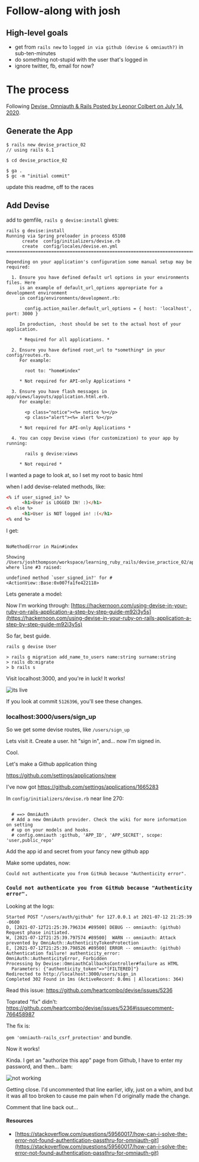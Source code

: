 # Follow-along with josh

## High-level goals

- get from `rails new` to `logged in via github (devise & omniauth?)` in sub-ten-minutes
- do something not-stupid with the user that's logged in
- ignore twitter, fb, email for now?

# The process

Following [Devise, Omniauth & Rails Posted by Leonor Colbert on July 14, 2020](https://leonorpdx.github.io/devise_omniauth_and_rails).

## Generate the App
```shell
$ rails new devise_practice_02
// using rails 6.1

$ cd devise_practice_02

$ ga .
$ gc -m "initial commit"
```

update this readme, off to the races

## Add Devise

add to gemfile, `rails g devise:install` gives:

```
rails g devise:install
Running via Spring preloader in process 65108
      create  config/initializers/devise.rb
      create  config/locales/devise.en.yml
===============================================================================

Depending on your application's configuration some manual setup may be required:

  1. Ensure you have defined default url options in your environments files. Here
     is an example of default_url_options appropriate for a development environment
     in config/environments/development.rb:

       config.action_mailer.default_url_options = { host: 'localhost', port: 3000 }

     In production, :host should be set to the actual host of your application.

     * Required for all applications. *

  2. Ensure you have defined root_url to *something* in your config/routes.rb.
     For example:

       root to: "home#index"

     * Not required for API-only Applications *

  3. Ensure you have flash messages in app/views/layouts/application.html.erb.
     For example:

       <p class="notice"><%= notice %></p>
       <p class="alert"><%= alert %></p>

     * Not required for API-only Applications *

  4. You can copy Devise views (for customization) to your app by running:

       rails g devise:views

     * Not required *
```

I wanted a page to look at, so I set my root to basic html

when I add devise-related methods, like:

```html
<% if user_signed_in? %>
	  <h1>User is LOGGED IN! :)</h1>
<% else %>
	  <h1>User is NOT logged in! :(</h1>
<% end %>
```

I get:

```

NoMethodError in Main#index

Showing /Users/joshthompson/workspace/learning_ruby_rails/devise_practice_02/app/views/main/index.html.erb where line #3 raised:

undefined method `user_signed_in?' for #<ActionView::Base:0x007fa1fe422118>
```

Lets generate a model:

Now I'm working through: [https://hackernoon.com/using-devise-in-your-ruby-on-rails-application-a-step-by-step-guide-m92i3y5s](https://hackernoon.com/using-devise-in-your-ruby-on-rails-application-a-step-by-step-guide-m92i3y5s)

So far, best guide.

```
rails g devise User

> rails g migration add_name_to_users name:string surname:string
> rails db:migrate
> b rails s
```

Visit localhost:3000, and you're in luck! It works!

![its live](/public/images/2021-07-12at3.22PM.jpg)

If you look at commit `5126396`, you'll see these changes.

### localhost:3000/users/sign_up

So we get some devise routes, like `/users/sign_up`

Lets visit it. Create a user. hit "sign in", and... now I'm signed in.

Cool.

Let's make a Github application thing

https://github.com/settings/applications/new

I've now got https://github.com/settings/applications/1665283

In `config/initializers/devise.rb` near line 270:

```

  # ==> OmniAuth
  # Add a new OmniAuth provider. Check the wiki for more information on setting
  # up on your models and hooks.
  # config.omniauth :github, 'APP_ID', 'APP_SECRET', scope: 'user,public_repo'

```

Add the app id and secret from your fancy new github app





Make some updates, now:

```
Could not authenticate you from GitHub because "Authenticity error".
```

### `Could not authenticate you from GitHub because "Authenticity error".`

Looking at the logs:

```
Started POST "/users/auth/github" for 127.0.0.1 at 2021-07-12 21:25:39 -0600
D, [2021-07-12T21:25:39.796334 #89500] DEBUG -- omniauth: (github) Request phase initiated.
W, [2021-07-12T21:25:39.797574 #89500]  WARN -- omniauth: Attack prevented by OmniAuth::AuthenticityTokenProtection
E, [2021-07-12T21:25:39.798526 #89500] ERROR -- omniauth: (github) Authentication failure! authenticity_error: OmniAuth::AuthenticityError, Forbidden
Processing by Devise::OmniauthCallbacksController#failure as HTML
  Parameters: {"authenticity_token"=>"[FILTERED]"}
Redirected to http://localhost:3000/users/sign_in
Completed 302 Found in 1ms (ActiveRecord: 0.0ms | Allocations: 364)
```

Read this issue: https://github.com/heartcombo/devise/issues/5236

Toprated "fix" didn't: https://github.com/heartcombo/devise/issues/5236#issuecomment-766458987

The fix is:

`gem 'omniauth-rails_csrf_protection'` and bundle. 

Now it works!

Kinda. I get an "authorize this app" page from Github, I have to enter my password, and then... bam:

![not working](/public/images/2021-07-13at4.36PM.jpg)

Getting close. I'd uncommented that line earlier, idly, just on a whim, and but it was all too broken to cause me pain when I'd originally made the change.

Comment that line back out...

#### Resources

- [https://stackoverflow.com/questions/59560017/how-can-i-solve-the-error-not-found-authentication-passthru-for-omniauth-git](https://stackoverflow.com/questions/59560017/how-can-i-solve-the-error-not-found-authentication-passthru-for-omniauth-git)